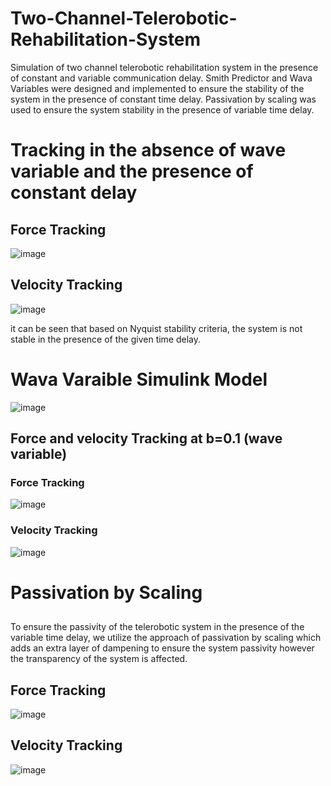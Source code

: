 # Two-Channel-Telerobotic-Rehabilitation-System
Simulation of two channel telerobotic rehabilitation system in the presence of constant and variable communication delay. Smith Predictor and Wava Variables were designed and implemented to ensure the stability of the system in the presence of constant time delay. Passivation by scaling was used to ensure the system stability in the presence of variable time delay.

# Tracking in the absence of wave variable and the presence of constant delay

## Force Tracking

![image](https://user-images.githubusercontent.com/69100847/170683608-4f394287-3a8d-4273-855b-01b160bc46af.png)

## Velocity Tracking

![image](https://user-images.githubusercontent.com/69100847/170683650-f2db170c-1af6-4849-bc8b-498e0ce61b0c.png)


it can be seen that based on Nyquist stability criteria, the system is not stable in the presence of the given time delay.


# Wava Varaible Simulink Model

![image](https://user-images.githubusercontent.com/69100847/170680700-ae72c764-e27e-4974-a4a4-094474144fe8.png)


## Force and velocity Tracking at b=0.1 (wave variable)

### Force Tracking

![image](https://user-images.githubusercontent.com/69100847/170680857-a74f78ae-5050-493d-ac4e-aae0338d1e5a.png)


### Velocity Tracking

![image](https://user-images.githubusercontent.com/69100847/170680908-9546e91e-305a-4b58-b545-b11b603d2008.png)


# Passivation by Scaling

## 
To ensure the passivity of the telerobotic system in the presence of the variable time delay, we utilize the approach of passivation by scaling which adds an extra layer of dampening to ensure the system passivity however the transparency of the system is affected. 

## Force Tracking

![image](https://user-images.githubusercontent.com/69100847/170684658-2e8500d1-8c1a-495a-9441-efb51ea13b23.png)


## Velocity Tracking

![image](https://user-images.githubusercontent.com/69100847/170684690-f5855683-29af-457b-ac51-96f880dd6282.png)





